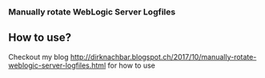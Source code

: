 ### Manually rotate WebLogic Server Logfiles

## How to use?

Checkout my blog http://dirknachbar.blogspot.ch/2017/10/manually-rotate-weblogic-server-logfiles.html for how to use

